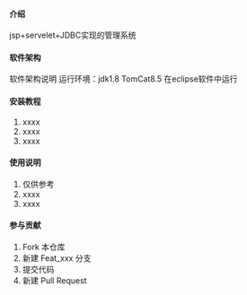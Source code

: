 #### 介绍
jsp+servelet+JDBC实现的管理系统

#### 软件架构
软件架构说明
运行环境：jdk1.8
         TomCat8.5
在eclipse软件中运行

#### 安装教程

1.  xxxx
2.  xxxx
3.  xxxx

#### 使用说明

1.  仅供参考
2.  xxxx
3.  xxxx

#### 参与贡献

1.  Fork 本仓库
2.  新建 Feat_xxx 分支
3.  提交代码
4.  新建 Pull Request
